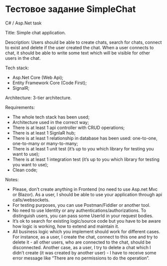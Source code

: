 # Тестовое задание SimpleChat
C# / Asp.Net task

Title:
Simple chat application.

Description:
Users should be able to create chats, search for chats, connect to exist and delete if the user created the chat. When a user connects to chat, it should be able to write some text which will be visible for other users in the chat. 

Tech stack:
- Asp.Net Core (Web Api);
- Entity Framework Core (Code First);
- SignalR;

Architecture:
3-tier architecture.

Requirements:
- The whole tech stack has been used;
- Architecture used in the correct way;
- There is at least 1 api controller with CRUD operations;
- There is at least 1 SignlaR hub;
- There is at least 1 relationship in database has been used: one-to-one, one-to-many or many-to-many;
- There is at least 1 unit test (it’s up to you which library for testing you want to use);
- There is at least 1 integration test (it’s up to you which library for testing you want to use);
- Clean code;

Notes:
- Please, don’t create anything in Frontend (no need to use Asp.net Mvc or Blazor). As a user, I should be able to use your application through api calls/websockets.
- For testing purposes, you can use Postman/Fiddler or another tool.
- No need to use Identity or any authentications/authorizations. To distinguish users, you can pass some UserId in your request bodies.
- It’s ok to search for existing logic/source code but you have to be aware how logic is working, how to extend and maintain it.
- All business logic which you implement should work for different cases. For instance, as a user, I create the chat, connect to this one and try to delete it - all other users, who are connected to the chat, should be disconnected. Another case, as a user, I try to delete a chat which I didn’t create (it was created by another user) - I have to receive some error message like “There are no permissions to do the operation”.
